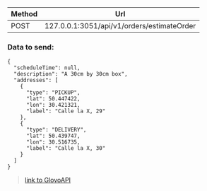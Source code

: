 
Method | Url
------------ | -------------
POST | 127.0.0.1:3051/api/v1/orders/estimateOrder

### Data to send:
```
{
  "scheduleTime": null,
  "description": "A 30cm by 30cm box",
  "addresses": [
    {
      "type": "PICKUP",
      "lat": 50.447422,
      "lon": 30.421321,
      "label": "Calle la X, 29"
    },
    {
      "type": "DELIVERY",
      "lat": 50.439747,
      "lon": 30.516735,
      "label": "Calle la X, 30"
    }
  ]
}
```
>[link to GlovoAPI](http://google.com)